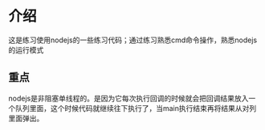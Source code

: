 # 介绍
这是练习使用nodejs的一些练习代码；通过练习熟悉cmd命令操作，熟悉nodejs的运行模式
## 重点
nodejs是非阻塞单线程的。是因为它每次执行回调的时候就会把回调结果放入一个队列里面，这个时候代码就继续往下执行了，当main执行结束再将结果从对列里面弹出。
